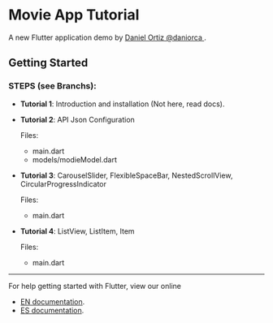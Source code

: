 # Movie App Tutorial

A new Flutter application demo by [Daniel Ortiz @daniorca ](https://github.com/daniorca/movieapp_flutter).

## Getting Started

### STEPS (see Branchs):
- **Tutorial 1**: Introduction and installation (Not here, read docs).


- **Tutorial 2**: API Json Configuration

  Files:
  + main.dart
  + models/modieModel.dart

- **Tutorial 3**: CarouselSlider, FlexibleSpaceBar, NestedScrollView, CircularProgressIndicator

  Files:
  + main.dart

- **Tutorial 4**: ListView, ListItem, Item

  Files:
  + main.dart

----

For help getting started with Flutter, view our online
- [EN documentation](https://flutter.io/).
- [ES documentation](https://flutter-es.io/).
